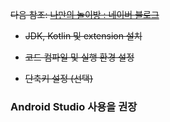 ~~다음 참조: [나만의 놀이방 : 네이버 블로그](https://blog.naver.com/webaparan/221988860757)~~

- ~~JDK, Kotlin 및 extension 설치~~

- ~~코드 컴파일 및 실행 환경 설정~~

- ~~단축키 설정 (선택)~~



### Android Studio 사용을 권장
